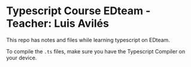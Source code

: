 # Typescript Course EDteam - Teacher: Luis Avilés

This repo has notes and files while learning typescript on EDteam.

To compile the `.ts` files, make sure you have the Typescript Compiler on your device.
